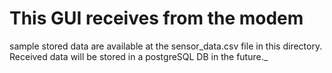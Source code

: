 # This GUI receives from the modem
sample stored data are available at the sensor_data.csv file in this directory.  
Received data will be stored in a postgreSQL DB in the future._
